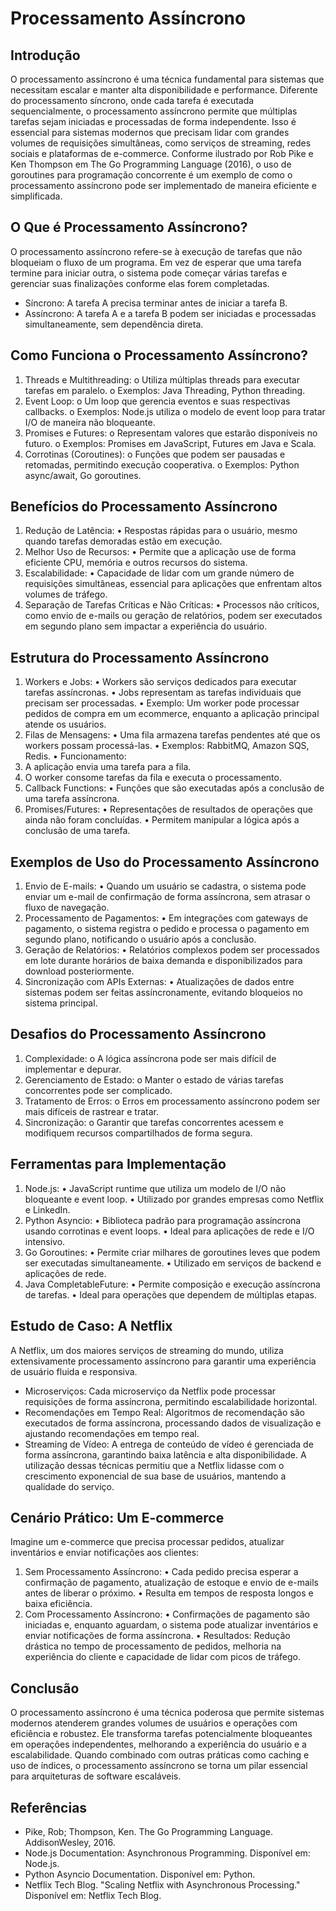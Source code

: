 # Processamento Assíncrono


## Introdução
O processamento assíncrono é uma técnica fundamental para sistemas que
necessitam escalar e manter alta disponibilidade e performance. Diferente do
processamento síncrono, onde cada tarefa é executada sequencialmente, o
processamento assíncrono permite que múltiplas tarefas sejam iniciadas e
processadas de forma independente. Isso é essencial para sistemas modernos
que precisam lidar com grandes volumes de requisições simultâneas, como
serviços de streaming, redes sociais e plataformas de e-commerce.
Conforme ilustrado por Rob Pike e Ken Thompson em The Go Programming
Language (2016), o uso de goroutines para programação concorrente é um
exemplo de como o processamento assíncrono pode ser implementado de
maneira eficiente e simplificada.


## O Que é Processamento Assíncrono?
O processamento assíncrono refere-se à execução de tarefas que não
bloqueiam o fluxo de um programa. Em vez de esperar que uma tarefa termine
para iniciar outra, o sistema pode começar várias tarefas e gerenciar suas
finalizações conforme elas forem completadas.

* Síncrono: A tarefa A precisa terminar antes de iniciar a tarefa B.
* Assíncrono: A tarefa A e a tarefa B podem ser iniciadas e processadas
simultaneamente, sem dependência direta.


## Como Funciona o Processamento Assíncrono?
1. Threads e Multithreading:
o Utiliza múltiplas threads para executar tarefas em paralelo.
o Exemplos: Java Threading, Python threading.
2. Event Loop:
o Um loop que gerencia eventos e suas respectivas callbacks.
o Exemplos: Node.js utiliza o modelo de event loop para tratar I/O de
maneira não bloqueante.
3. Promises e Futures:
o Representam valores que estarão disponíveis no futuro.
o Exemplos: Promises em JavaScript, Futures em Java e Scala.
4. Corrotinas (Coroutines):
o Funções que podem ser pausadas e retomadas, permitindo
execução cooperativa.
o Exemplos: Python async/await, Go goroutines.


## Benefícios do Processamento Assíncrono
1. Redução de Latência:
• Respostas rápidas para o usuário, mesmo quando tarefas demoradas
estão em execução.
2. Melhor Uso de Recursos:
• Permite que a aplicação use de forma eficiente CPU, memória e outros
recursos do sistema.
3. Escalabilidade:
• Capacidade de lidar com um grande número de requisições
simultâneas, essencial para aplicações que enfrentam altos volumes
de tráfego.
4. Separação de Tarefas Críticas e Não Críticas:
• Processos não críticos, como envio de e-mails ou geração de
relatórios, podem ser executados em segundo plano sem impactar a
experiência do usuário.


## Estrutura do Processamento Assíncrono
1. Workers e Jobs:
• Workers são serviços dedicados para executar tarefas assíncronas.
• Jobs representam as tarefas individuais que precisam ser
processadas.
• Exemplo: Um worker pode processar pedidos de compra em um ecommerce, enquanto a aplicação principal atende os usuários.
2. Filas de Mensagens:
• Uma fila armazena tarefas pendentes até que os workers possam
processá-las.
• Exemplos: RabbitMQ, Amazon SQS, Redis.
• Funcionamento:
1. A aplicação envia uma tarefa para a fila.
2. O worker consome tarefas da fila e executa o processamento.
3. Callback Functions:
• Funções que são executadas após a conclusão de uma tarefa
assíncrona.
4. Promises/Futures:
• Representações de resultados de operações que ainda não foram
concluídas.
• Permitem manipular a lógica após a conclusão de uma tarefa.


## Exemplos de Uso do Processamento Assíncrono
1. Envio de E-mails:
• Quando um usuário se cadastra, o sistema pode enviar um e-mail de
confirmação de forma assíncrona, sem atrasar o fluxo de navegação.
2. Processamento de Pagamentos:
• Em integrações com gateways de pagamento, o sistema registra o
pedido e processa o pagamento em segundo plano, notificando o
usuário após a conclusão.
3. Geração de Relatórios:
• Relatórios complexos podem ser processados em lote durante
horários de baixa demanda e disponibilizados para download
posteriormente.
4. Sincronização com APIs Externas:
• Atualizações de dados entre sistemas podem ser feitas
assíncronamente, evitando bloqueios no sistema principal.


## Desafios do Processamento Assíncrono
1. Complexidade:
o A lógica assíncrona pode ser mais difícil de implementar e depurar.
2. Gerenciamento de Estado:
o Manter o estado de várias tarefas concorrentes pode ser
complicado.
3. Tratamento de Erros:
o Erros em processamento assíncrono podem ser mais difíceis de
rastrear e tratar.
4. Sincronização:
o Garantir que tarefas concorrentes acessem e modifiquem recursos
compartilhados de forma segura.


## Ferramentas para Implementação
1. Node.js:
• JavaScript runtime que utiliza um modelo de I/O não bloqueante e
event loop.
• Utilizado por grandes empresas como Netflix e LinkedIn.
2. Python Asyncio:
• Biblioteca padrão para programação assíncrona usando corrotinas e
event loops.
• Ideal para aplicações de rede e I/O intensivo.
3. Go Goroutines:
• Permite criar milhares de goroutines leves que podem ser executadas
simultaneamente.
• Utilizado em serviços de backend e aplicações de rede.
4. Java CompletableFuture:
• Permite composição e execução assíncrona de tarefas.
• Ideal para operações que dependem de múltiplas etapas.


## Estudo de Caso: A Netflix
A Netflix, um dos maiores serviços de streaming do mundo, utiliza
extensivamente processamento assíncrono para garantir uma experiência de
usuário fluida e responsiva.

* Microserviços:
Cada microserviço da Netflix pode processar requisições de forma
assíncrona, permitindo escalabilidade horizontal.
* Recomendações em Tempo Real:
Algoritmos de recomendação são executados de forma
assíncrona, processando dados de visualização e ajustando
recomendações em tempo real.
* Streaming de Vídeo:
A entrega de conteúdo de vídeo é gerenciada de forma assíncrona,
garantindo baixa latência e alta disponibilidade.
A utilização dessas técnicas permitiu que a Netflix lidasse com o
crescimento exponencial de sua base de usuários, mantendo a
qualidade do serviço.


## Cenário Prático: Um E-commerce
Imagine um e-commerce que precisa processar pedidos, atualizar inventários e
enviar notificações aos clientes:
1. Sem Processamento Assíncrono:
• Cada pedido precisa esperar a confirmação de pagamento,
atualização de estoque e envio de e-mails antes de liberar o próximo.
• Resulta em tempos de resposta longos e baixa eficiência.
2. Com Processamento Assíncrono:
• Confirmações de pagamento são iniciadas e, enquanto aguardam, o
sistema pode atualizar inventários e enviar notificações de forma
assíncrona.
• Resultados: Redução drástica no tempo de processamento de
pedidos, melhoria na experiência do cliente e capacidade de lidar com
picos de tráfego.


## Conclusão
O processamento assíncrono é uma técnica poderosa que permite sistemas
modernos atenderem grandes volumes de usuários e operações com eficiência
e robustez. Ele transforma tarefas potencialmente bloqueantes em operações
independentes, melhorando a experiência do usuário e a escalabilidade. Quando
combinado com outras práticas como caching e uso de índices, o processamento
assíncrono se torna um pilar essencial para arquiteturas de software escaláveis.


## Referências

* Pike, Rob; Thompson, Ken. The Go Programming Language. AddisonWesley, 2016.
* Node.js Documentation: Asynchronous Programming. Disponível em:
Node.js.
* Python Asyncio Documentation. Disponível em: Python.
* Netflix Tech Blog. "Scaling Netflix with Asynchronous Processing."
Disponível em: Netflix Tech Blog.